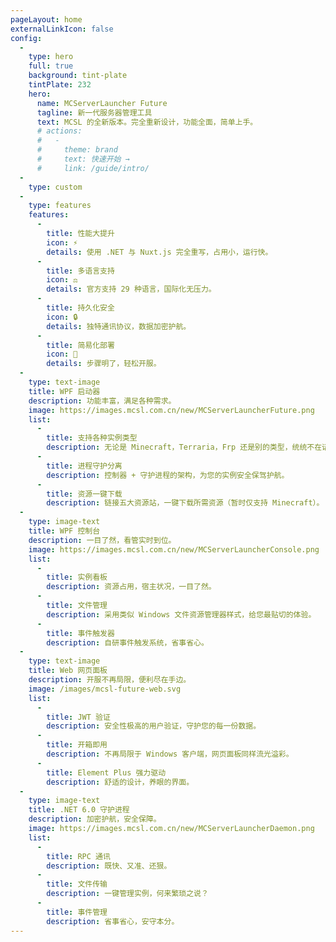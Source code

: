 ```yaml
---
pageLayout: home
externalLinkIcon: false
config:
  -
    type: hero
    full: true
    background: tint-plate
    tintPlate: 232
    hero:
      name: MCServerLauncher Future
      tagline: 新一代服务器管理工具
      text: MCSL 的全新版本。完全重新设计，功能全面，简单上手。
      # actions:
      #   -
      #     theme: brand
      #     text: 快速开始 →
      #     link: /guide/intro/
  -
    type: custom
  -
    type: features
    features:
      -
        title: 性能大提升
        icon: ⚡
        details: 使用 .NET 与 Nuxt.js 完全重写，占用小，运行快。
      -
        title: 多语言支持
        icon: ⚖
        details: 官方支持 29 种语言，国际化无压力。
      -
        title: 持久化安全
        icon: 🔒
        details: 独特通讯协议，数据加密护航。
      -
        title: 简易化部署
        icon: 📝
        details: 步骤明了，轻松开服。
  -
    type: text-image
    title: WPF 启动器
    description: 功能丰富，满足各种需求。
    image: https://images.mcsl.com.cn/new/MCServerLauncherFuture.png
    list:
      -
        title: 支持各种实例类型
        description: 无论是 Minecraft，Terraria，Frp 还是别的类型，统统不在话下。
      -
        title: 进程守护分离
        description: 控制器 + 守护进程的架构，为您的实例安全保驾护航。
      -
        title: 资源一键下载
        description: 链接五大资源站，一键下载所需资源（暂时仅支持 Minecraft）。
  -
    type: image-text
    title: WPF 控制台
    description: 一目了然，看管实时到位。
    image: https://images.mcsl.com.cn/new/MCServerLauncherConsole.png
    list:
      -
        title: 实例看板
        description: 资源占用，宿主状况，一目了然。
      -
        title: 文件管理
        description: 采用类似 Windows 文件资源管理器样式，给您最贴切的体验。
      -
        title: 事件触发器
        description: 自研事件触发系统，省事省心。
  -
    type: text-image
    title: Web 网页面板
    description: 开服不再局限，便利尽在手边。
    image: /images/mcsl-future-web.svg
    list:
      -
        title: JWT 验证
        description: 安全性极高的用户验证，守护您的每一份数据。
      -
        title: 开箱即用
        description: 不再局限于 Windows 客户端，网页面板同样流光溢彩。
      -
        title: Element Plus 强力驱动
        description: 舒适的设计，养眼的界面。
  -
    type: image-text
    title: .NET 6.0 守护进程
    description: 加密护航，安全保障。
    image: https://images.mcsl.com.cn/new/MCServerLauncherDaemon.png
    list:
      -
        title: RPC 通讯
        description: 既快、又准、还狠。
      -
        title: 文件传输
        description: 一键管理实例，何来繁琐之说？
      -
        title: 事件管理
        description: 省事省心，安守本分。
---
```

<CardGrid>
  <RepoCard repo="MCSLTeam/MCServerLauncher-Future" />
  <RepoCard repo="MCSLTeam/MCServerLauncher-Future-Web" />
</CardGrid>